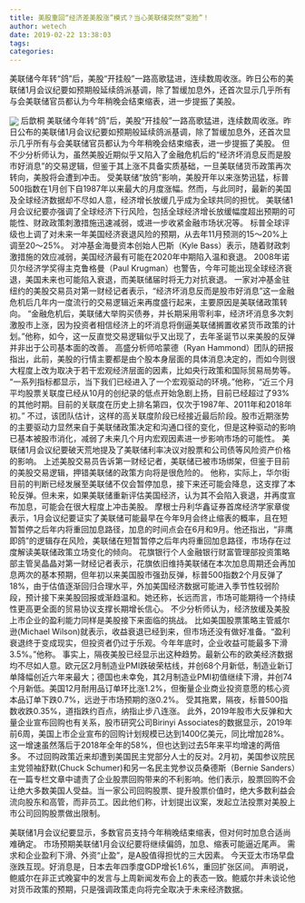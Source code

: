 ```yaml
---
title: 美股重回“经济差美股涨”模式？当心美联储突然“变脸”！
author: wetech
date: 2019-02-22 13:38:03
tags: 
categories: 
---
```

美联储今年转“鸽”后，美股“开挂般”一路高歌猛进，连续数周收涨。昨日公布的美联储1月会议纪要如预期般延续鸽派基调，除了暂缓加息外，还首次显示几乎所有与会美联储官员都认为今年稍晚会结束缩表，进一步提振了美股。
<!-- more -->
<img align="center" border="0" src="https://imgcdn.yicai.com/uppics/images/2019/02/00a048b9a6abcdf6a60debae527a9b9f.jpg" />
后歆桐
美联储今年转“鸽”后，美股“开挂般”一路高歌猛进，连续数周收涨。昨日公布的美联储1月会议纪要如预期般延续鸽派基调，除了暂缓加息外，还首次显示几乎所有与会美联储官员都认为今年稍晚会结束缩表，进一步提振了美股。
但不少分析师认为，虽然美股近期似乎又陷入了金融危机后的“经济坏消息反而是股市好消息”的交易逻辑，但鉴于其上涨不具备实质基础，一旦美联储货币政策再次转向，美股将会遭到冲击。
受美联储“放鸽”影响，美股开年以来涨势迅猛，标普500指数在1月创下自1987年以来最大的月度涨幅。然而，与此同时，最新的美国及全球经济数据却不尽如人意，经济增长放缓几乎成为全球共同的担忧。
美联储1月会议纪要亦强调了全球经济下行风险，包括全球经济增长放缓幅度超出预期的可能性、财政政策刺激措施迅速减弱，或进一步收紧金融市场状况等。
标普全球评级也上调了对未来一年美国经济衰退风险的预期，从去年11月预测的15～20%上调至20～25%。
对冲基金海曼资本创始人巴斯（Kyle Bass）表示，随着财政刺激措施的效应减弱，美国经济最有可能在2020年中期陷入温和衰退。
2008年诺贝尔经济学奖得主克鲁格曼（Paul Krugman）也警告，今年可能出现全球经济衰退，美国未来也可能陷入衰退，而美联储届时将无力对抗衰退。
一家对冲基金驻纽约的美股交易员对第一财经记者表示，“经济坏消息反而是股市好消息”这一金融危机后几年内一度流行的交易逻辑近来再度盛行起来，主要原因是美联储政策转向。
“金融危机后，美联储大举购买债券，并长期采用零利率，经济坏消息多次刺激股市上涨，因为投资者相信经济上的坏消息将倒逼美联储搁置收紧货币政策的计划。”他称，如今，这一反直觉交易逻辑似乎又出现了，去年圣诞节以来美股的反弹并非出于公司基本面的改善。
高盛分析师哈蒙德（Ryan Hammond）团队的研报指出，此前，美股的行情主要都是由个股本身层面的具体消息决定的，而如今则很大程度上改为取决于若干宏观经济层面的因素，比如央行政策和国际贸易局势等。
“一系列指标都显示，当下我们已经进入了一个宏观驱动的环境。”他称，“近三个月平均股票关联度已经从10月的创纪录的低点开始急剧上扬，目前已经超过了93%的其他时期。目前的关联度在历史上排名第四，仅次于1987年、2011年和2018年初。”
不过，该团队估计，这样的高关联度阶段已经接近最后阶段。股市近期涨势的主要驱动力显然来自于美联储政策决定和沟通口径的变化，但是这种驱动的影响已基本被股市消化，减弱了未来几个月内宏观因素进一步影响市场的可能性。
美联储1月会议纪要破天荒地提及了美联储利率决议对股票和公司债等风险资产价格的影响。
上述美股交易员告诉第一财经记者，美联储已被市场绑架，但鉴于目前的美股交易逻辑，押错美联储的政策方向将是很危险的。
他称，实际上，华尔街目前的判断已经发展至美联储不仅会暂停加息，接下来还可能会降息，这支撑了本轮反弹。但未来，如果美联储重新评估美国经济，认为其不会陷入衰退，并再度宣布加息，可能会在很大程度上冲击美股。
摩根士丹利华鑫证券首席经济学家章俊表示，1月会议纪要证实了美联储可能最早在今年9月会终止缩表的概率，且在短暂暂停之后年内将重回加息路径，加息的时间点会在6月和9月。他还指出，“非鹰即鸽”的逻辑存在风险，美联储在短暂暂停之后年内将重回加息路径，市场存在过度解读美联储政策立场变化的倾向。
花旗银行个人金融银行财富管理部投资策略部主管吴晶晶对第一财经记者表示，花旗依旧维持美联储在本次加息周期还会再加息两次的基本预期，但年初以来美国股市强劲反弹，标普500指数2个月反弹了18%，由于估值逐渐回归合理水平，外加美国经济数据可能进入季节性较弱阶段，预计接下来美股回报或渐趋温和。她还称，长远而言，市场可能期待一个持续性更高更全面的贸易协议支撑长期增长信心。
不少分析师认为，经济放缓及美股上市企业的盈利能力同样是美股接下来面临的挑战。
比如美国股票策略主管威尔逊(Michael Wilson)就表示，收益衰退已经到来，但市场还没有做好准备。“盈利衰退终于变成现实，但投资者仍过于乐观。今年年底时，企业收益可能最多下滑3.5%。”他称。
事实上，隔夜美股已经显示出这种趋势。最新公布的欧美经济数据均不尽如人意。欧元区2月制造业PMI跌破荣枯线，并创68个月新低，制造业新订单降幅创近六年来最大；德国也未幸免，其2月制造业PMI初值继续下滑，并创74个月新低。美国12月耐用品订单环比涨1.2%，但衡量企业商业投资意愿的核心资本品订单下跌0.7%，远逊于市场预期的涨0.2%。
受其拖累，隔夜，标普500指数收跌0.35%，道指跌约百点，纳指止步八连涨。
此外，2019年股市大反弹和大量企业宣布回购也有关系，股市研究公司Birinyi Associates的数据显示，2019年前6周，美国上市企业宣布的回购计划规模已达到1400亿美元，同比增加28%。这一增速虽然落后于2018年全年的58%，但也达到过去5年来平均增速的两倍多。
不过回购政策近来却遭到美国民主党部分人士的反对。2月初，美国参议院民主党领袖舒默(Chuck Schumer)和另一名民主党参议员桑德斯（Bernie Sanders）在一篇专栏文章中谴责了企业股票回购带来的不利影响。他们表示，股票回购不会让绝大多数美国人受益。当一家公司回购股票、提升股票价值时，绝大多数利益会流向股东和高管，而非员工。因此他们称，计划提出议案，发起立法投票对美股上市公司回购股票做出限制。
 
 
美联储1月会议纪要显示，多数官员支持今年稍晚结束缩表，但对何时加息合适尚难确定。
市场预期美联储1月会议纪要将继续偏鸽，加息、缩表可能逼近尾声。
需求和企业盈利下滑、外资“止盈”，是A股值得担忧的三大因素。
今天亚太市场早盘涨跌互现。好消息是，日本去年四季度GDP增长1.6%，重回扩张区间。
声明说，鲍威尔在非正式晚宴中的发言与上周新闻发布会上的表态一致。鲍威尔并未谈论他对货币政策的预期，只是强调政策走向将完全取决于未来经济数据。
